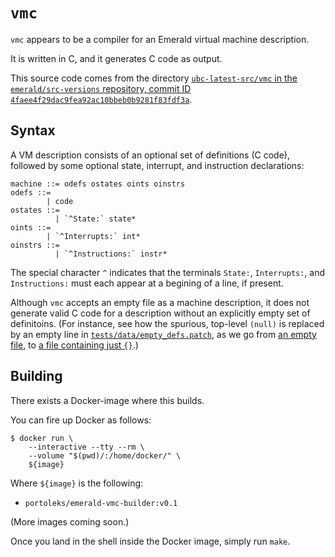 # `vmc`

`vmc` appears to be a compiler for an Emerald virtual machine
description.

It is written in C, and it generates C code as output.

This source code comes from the directory [`ubc-latest-src/vmc` in the
`emerald/src-versions` repository, commit ID
`4faee4f29dac9fea92ac10bbeb0b9281f83fdf3a`](https://github.com/emerald/src-versions/tree/4faee4f29dac9fea92ac10bbeb0b9281f83fdf3a/ubc-latest-src).

## Syntax

A VM description consists of an optional set of definitions (C code),
followed by some optional state, interrupt, and instruction
declarations:

```
machine ::= odefs ostates oints oinstrs
odefs ::=
        | code
ostates ::=
          | `^State:` state*
oints ::=
        | `^Interrupts:` int*
oinstrs ::=
          | `^Instructions:` instr*
```

The special character `^` indicates that the terminals `State:`,
`Interrupts:`, and `Instructions:` must each appear at a begining of a
line, if present.

Although `vmc` accepts an empty file as a machine description, it does
not generate valid C code for a description without an explicitly
empty set of definitoins. (For instance, see how the spurious,
top-level `(null)` is replaced by an empty line in
[`tests/data/empty_defs.patch`](tests/data/empty_defs.patch), as we go
from [an empty file](tests/data/empty.desc), to [a file containing
just `{}`](tests/data/empty_defs.desc).)

## Building

There exists a Docker-image where this builds.

You can fire up Docker as follows:

```
$ docker run \
    --interactive --tty --rm \
    --volume "$(pwd)/:/home/docker/" \
    ${image}
```

Where `${image}` is the following:

* `portoleks/emerald-vmc-builder:v0.1`

(More images coming soon.)

Once you land in the shell inside the Docker image, simply run `make`.
